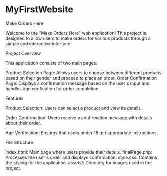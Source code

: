 # MyFirstWebsite

Make Orders Here

Welcome to the "Make Orders Here" web application! This project is designed to allow users to make orders for various products through a simple and interactive interface.

Project Overview

This application consists of two main pages:

Product Selection Page: Allows users to choose between different products based on their gender and proceed to place an order.
Order Confirmation Page: Displays a confirmation message based on the user's input and handles age verification for order completion.

Features

Product Selection: Users can select a product and view its details.

Order Confirmation: Users receive a confirmation message with details about their order.

Age Verification: Ensures that users under 18 get appropriate instructions.

File Structure

index.html: Main page where users provide their details.
finalPage.php: Processes the user's order and displays confirmation.
style.css: Contains the styling for the application.
assets/: Directory for images used in the project.
